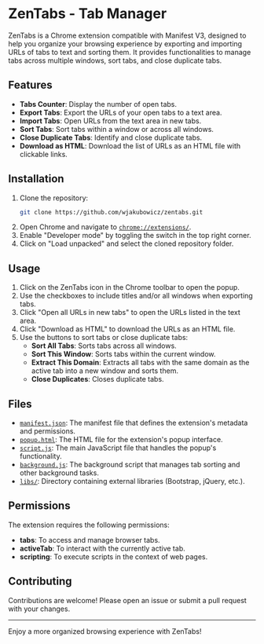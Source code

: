 # ZenTabs - Tab Manager

ZenTabs is a Chrome extension compatible with Manifest V3, designed to help you organize your browsing experience by exporting and importing URLs of tabs to text and sorting them.
It provides functionalities to manage tabs across multiple windows, sort tabs, and close duplicate tabs.

## Features

- **Tabs Counter**: Display the number of open tabs.
- **Export Tabs**: Export the URLs of your open tabs to a text area.
- **Import Tabs**: Open URLs from the text area in new tabs.
- **Sort Tabs**: Sort tabs within a window or across all windows.
- **Close Duplicate Tabs**: Identify and close duplicate tabs.
- **Download as HTML**: Download the list of URLs as an HTML file with clickable links.

## Installation

1. Clone the repository:
    ```sh
    git clone https://github.com/wjakubowicz/zentabs.git
    ```
2. Open Chrome and navigate to [`chrome://extensions/`](chrome://extensions/).
3. Enable "Developer mode" by toggling the switch in the top right corner.
4. Click on "Load unpacked" and select the cloned repository folder.

## Usage

1. Click on the ZenTabs icon in the Chrome toolbar to open the popup.
2. Use the checkboxes to include titles and/or all windows when exporting tabs.
3. Click "Open all URLs in new tabs" to open the URLs listed in the text area.
4. Click "Download as HTML" to download the URLs as an HTML file.
5. Use the buttons to sort tabs or close duplicate tabs:
    - **Sort All Tabs**: Sorts tabs across all windows.
    - **Sort This Window**: Sorts tabs within the current window.
    - **Extract This Domain**: Extracts all tabs with the same domain as the active tab into a new window and sorts them.
    - **Close Duplicates**: Closes duplicate tabs.

## Files

- [`manifest.json`](manifest.json): The manifest file that defines the extension's metadata and permissions.
- [`popup.html`](popup.html): The HTML file for the extension's popup interface.
- [`script.js`](script.js): The main JavaScript file that handles the popup's functionality.
- [`background.js`](background.js): The background script that manages tab sorting and other background tasks.
- [`libs/`](libs/): Directory containing external libraries (Bootstrap, jQuery, etc.).

## Permissions

The extension requires the following permissions:
- **tabs**: To access and manage browser tabs.
- **activeTab**: To interact with the currently active tab.
- **scripting**: To execute scripts in the context of web pages.

## Contributing

Contributions are welcome! Please open an issue or submit a pull request with your changes.

---

Enjoy a more organized browsing experience with ZenTabs!